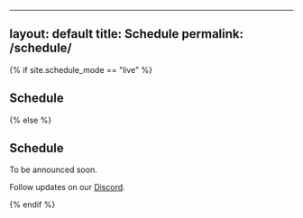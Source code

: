 
---
layout: default
title: Schedule
permalink: /schedule/
---

{% if site.schedule_mode == "live" %}
  <section class="card">
    <h2>Schedule</h2>
    <div id="schedule-root" class="schedule"></div>
  </section>

  <!-- Only load your schedule code when live -->
  <script>window.SCHEDULE_URL = "{{ '/data/schedule.json' | relative_url }}";</script>
  <script src="{{ '/assets/schedule.js' | relative_url }}"></script>
{% else %}
  <section class="card center">
    <h2>Schedule</h2>
    <p>To be announced soon.</p>
    <p class="note">Follow updates on our <a href="{{ site.discord_url }}">Discord</a>.</p>
  </section>
{% endif %}





